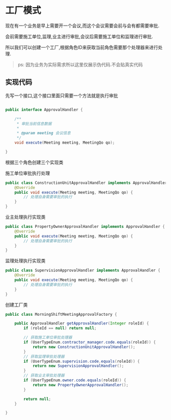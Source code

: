 # 工厂模式

现在有一个业务是早上需要开一个会议,而这个会议需要会前与会有都需要审批.

会前需要施工单位,监理,业主进行审批,会议后需要施工单位和监理进行审批.

所以我们可以创建一个工厂,根据角色ID来获取当前角色需要那个处理器来进行处理.

> ps: 因为业务为实际需求所以这里仅展示伪代码.不会贴真实代码

## 实现代码

先写一个接口,这个接口里面只需要一个方法就是执行审批

```java

public interface ApprovalHandler {

    /**
     * 审批当前信息数据
     *
     * @param meeting 会议信息
     */
    void execute(Meeting meeting, MeetingQo qo);

}
```

根据三个角色创建三个实现类

施工单位审批执行处理

```java
public class ConstructionUnitApprovalHandler implements ApprovalHandler {
    @Override
    public void execute(Meeting meeting, MeetingQo qo) {
        // 处理自身需要审批的执行
    }
}
```

业主处理执行实现类

```java
public class PropertyOwnerApprovalHandler implements ApprovalHandler {
    @Override
    public void execute(Meeting meeting, MeetingQo qo) {
        // 处理自身需要审批的执行
    }
}
```

监理处理执行实现类

```java
public class SupervisionApprovalHandler implements ApprovalHandler {
    @Override
    public void execute(Meeting meeting, MeetingQo qo) {
        // 处理自身需要审批的执行
    }
}
```

创建工厂类

```java
public class MorningShiftMeetingApprovalFactory {

    public ApprovalHandler getApprovalHandler(Integer roleId) {
        if (roleId == null) return null;

        // 获取施工单位审批处理器
        if (UserTypeEnum.contractor_manager.code.equals(roleId)) {
            return new ConstructionUnitApprovalHandler();
        }
        // 获取监理审批处理器
        if (UserTypeEnum.supervision.code.equals(roleId)) {
            return new SupervisionApprovalHandler();
        }
        // 获取业主审批处理器
        if (UserTypeEnum.owner.code.equals(roleId)) {
            return new PropertyOwnerApprovalHandler();
        }

        return null;
    }

}
```
